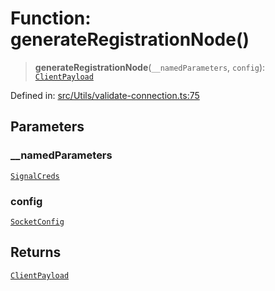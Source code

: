 # Function: generateRegistrationNode()

> **generateRegistrationNode**(`__namedParameters`, `config`): [`ClientPayload`](../namespaces/proto/classes/ClientPayload.md)

Defined in: [src/Utils/validate-connection.ts:75](https://github.com/Fokusdotid/Baileys/blob/f4c7971f59af0b012f8de667e7a21ae12f7bbf19/src/Utils/validate-connection.ts#L75)

## Parameters

### \_\_namedParameters

[`SignalCreds`](../type-aliases/SignalCreds.md)

### config

[`SocketConfig`](../type-aliases/SocketConfig.md)

## Returns

[`ClientPayload`](../namespaces/proto/classes/ClientPayload.md)

